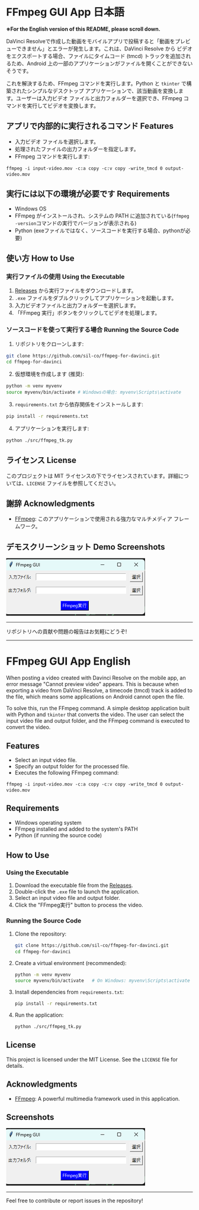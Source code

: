 # FFmpeg GUI App 日本語
**※For the English version of this README, please scroll down.**

DaVinci Resolveで作成した動画をモバイルアプリで投稿すると「動画をプレビューできません」とエラーが発生します。これは、DaVinci Resolve から ビデオをエクスポートする場合、ファイルにタイムコード (tmcd) トラックを追加されるため、Android 上の一部のアプリケーションがファイルを開くことができないそうです。

これを解決するため、FFmpeg コマンドを実行します。Python と `tkinter` で構築されたシンプルなデスクトップ アプリケーションで、該当動画を変換します。ユーザーは入力ビデオ ファイルと出力フォルダーを選択でき、FFmpeg コマンドを実行してビデオを変換します。

## アプリで内部的に実行されるコマンド Features
- 入力ビデオ ファイルを選択します。
- 処理されたファイルの出力フォルダーを指定します。
- FFmpeg コマンドを実行します:

```
ffmpeg -i input-video.mov -c:a copy -c:v copy -write_tmcd 0 output-video.mov
```

## 実行には以下の環境が必要です Requirements
- Windows OS
- FFmpeg がインストールされ、システムの PATH に追加されている(`ffmpeg -version`コマンドの実行でバージョンが表示される)
- Python (exeファイルではなく、ソースコードを実行する場合、pythonが必要)

## 使い方 How to Use　

### 実行ファイルの使用 Using the Executable
1. [Releases](https://github.com/sil-co/ffmpeg-for-davinci/releases) から実行ファイルをダウンロードします。
2. `.exe` ファイルをダブルクリックしてアプリケーションを起動します。
3. 入力ビデオファイルと出力フォルダーを選択します。
4. 「FFmpeg 実行」ボタンをクリックしてビデオを処理します。

### ソースコードを使って実行する場合 Running the Source Code
1. リポジトリをクローンします:
```bash
git clone https://github.com/sil-co/ffmpeg-for-davinci.git
cd ffmpeg-for-davinci
```
2. 仮想環境を作成します (推奨):
```bash
python -m venv myvenv
source myvenv/bin/activate # Windowsの場合: myvenv\Scripts\activate
```
3. `requirements.txt` から依存関係をインストールします:
```bash
pip install -r requirements.txt
```
4. アプリケーションを実行します:
```bash
python ./src/ffmpeg_tk.py
```

## ライセンス License
このプロジェクトは MIT ライセンスの下でライセンスされています。詳細については、`LICENSE` ファイルを参照してください。

## 謝辞 Acknowledgments
- [FFmpeg](https://ffmpeg.org/): このアプリケーションで使用される強力なマルチメディア フレームワーク。

## デモスクリーンショット Demo Screenshots
![App Screenshot](demo/screenshot1.png)

---
リポジトリへの貢献や問題の報告はお気軽にどうぞ!

---

# FFmpeg GUI App English

When posting a video created with Davinci Resolve on the mobile app, an error message "Cannot preview video" appears. This is because when exporting a video from DaVinci Resolve, a timecode (tmcd) track is added to the file, which means some applications on Android cannot open the file.

To solve this, run the FFmpeg command. A simple desktop application built with Python and `tkinter` that converts the video. The user can select the input video file and output folder, and the FFmpeg command is executed to convert the video.

## Features
- Select an input video file.
- Specify an output folder for the processed file.
- Executes the following FFmpeg command:

```
ffmpeg -i input-video.mov -c:a copy -c:v copy -write_tmcd 0 output-video.mov
```

## Requirements
- Windows operating system
- FFmpeg installed and added to the system's PATH
- Python (if running the source code)

## How to Use　

### Using the Executable
1. Download the executable file from the [Releases](https://github.com/sil-co/ffmpeg-for-davinci/releases).
2. Double-click the `.exe` file to launch the application.
3. Select an input video file and output folder.
4. Click the "FFmpeg実行" button to process the video.


### Running the Source Code
1. Clone the repository:
   ```bash
   git clone https://github.com/sil-co/ffmpeg-for-davinci.git
   cd ffmpeg-for-davinci
   ```
2. Create a virtual environment (recommended):
   ```bash
   python -m venv myvenv
   source myvenv/bin/activate   # On Windows: myvenv\Scripts\activate
   ```
3. Install dependencies from `requirements.txt`:
   ```bash
   pip install -r requirements.txt
   ```
4. Run the application:
   ```bash
   python ./src/ffmpeg_tk.py
   ```

## License
This project is licensed under the MIT License. See the `LICENSE` file for details.

## Acknowledgments
- [FFmpeg](https://ffmpeg.org/): A powerful multimedia framework used in this application.

## Screenshots
![App Screenshot](demo/screenshot1.png)

---
Feel free to contribute or report issues in the repository!
